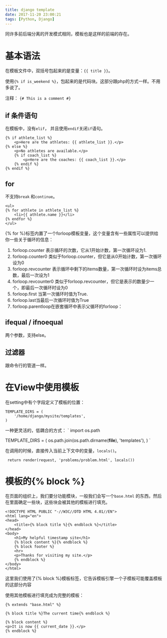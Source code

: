 ```yaml
---
title: django template
date: 2017-11-20 23:00:21
tags: [Python, Django]
---
```


同许多前后端分离的开发模式相同，模板也是这样的前端的存在。

# 基本语法

在模板文件中，双括号包起来的是变量：`{{ title }}`。

使用`{% if is_weekend %}`，包起来的是代码块。这部分跟php的方式一样。不用多说了。

注释： `{# This is a comment #} `


## if 条件语句

在模板中，没有`elif`， 并且使用`endif`关闭`if`语句。
```
{% if athlete_list %}
    <p>Here are the athletes: {{ athlete_list }}.</p>
{% else %}
    <p>No athletes are available.</p>
    {% if coach_list %}
        <p>Here are the coaches: {{ coach_list }}.</p>
    {% endif %}
{% endif %}
```

## for
不支持`break` 和`continue`。

```
<ul>
{% for athlete in athlete_list %}
    <li>{{ athlete.name }}</li>
{% endfor %}
</ul>

```

{% for %}标签内置了一个forloop模板变量，这个变量含有一些属性可以提供给你一些关于循环的信息：

1. forloop.counter 表示循环的次数，它从1开始计数，第一次循环设为1.
2. forloop.counter0 类似于forloop.counter，但它是从0开始计数，第一次循环设为0
3. forloop.revcounter 表示循环中剩下的items数量，第一次循环时设为items总数，最后一次设为1
4. forloop.revcounter0 类似于forloop.revcounter，但它是表示的数量少一个，即最后一次循环时设为0
5. forloop.first 当第一次循环时值为True.
6. forloop.last当最后一次循环时值为True
7. forloop.parentloop在嵌套循环中表示父循环的forloop：


## ifequal / ifnoequal

两个参数，支持else。


## 过滤器 

跟命令行的管道一样。

# 在View中使用模板

在setting中有个字段定义了模板的位置：
```
TEMPLATE_DIRS = (  
    '/home/django/mysite/templates',  
)  

```

一种更灵活的，低耦合的方式：
`
import os.path

TEMPLATE_DIRS = (
    os.path.join(os.path.dirname(__file__), 'templates'),
)
`

在调用的时候，直接传入当前上下文中的变量，`locals()`。

```
 return render(request, 'problems/problem.html', locals())
```

# 模板的{% block %}

在页面的组织上，我们要分功能模块，一般我们会写一个`base.html` 的东西，然后在里面确定一些块，这些块会被其他的模板进行填充。

```
<!DOCTYPE HTML PUBLIC "-//W3C//DTD HTML 4.01//EN">  
<html lang="en">  
<head>  
    <title>{% block title %}{% endblock %}</title>  
</head>  
<body>  
    <h1>My helpful timestamp site</h1>  
    {% block content %}{% endblock %}  
    {% block footer %}  
    <hr>  
    <p>Thanks for visiting my site.</p>  
    {% endblock %}  
</body>  
</html>  

```
这里我们使用了{% block %}模板标签，它告诉模板引擎一个子模板可能覆盖模板的这部分内容

使用其他模板进行填充成为完整的模板：
```
{% extends "base.html" %}  
  
{% block title %}The current time{% endblock %}  
  
{% block content %}  
<p>It is now {{ current_date }}.</p>  
{% endblock %}
```



